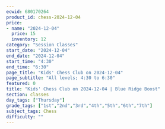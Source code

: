 ```yaml
---
ecwid: 680170264
product_id: chess-2024-12-04
price:
- name: "2024-12-04"
  price: 15
  inventory: 12
category: "Session Classes"
start_date: "2024-12-04"
end_date: "2024-12-04"
start_time: "4:30"
end_time: "6:30"
page_title: "Kids' Chess Club on 2024-12-04"
page_subtitle: "All levels; 4:30 to 6:30"
featured: 0
title: "Kids' Chess Club on 2024-12-04 | Blue Ridge Boost"
section: classes
day_tags: ["Thursday"]
grade_tags: ["1st","2nd","3rd","4th","5th","6th","7th"]
subject_tags: Chess
difficulty: ""
---
```


